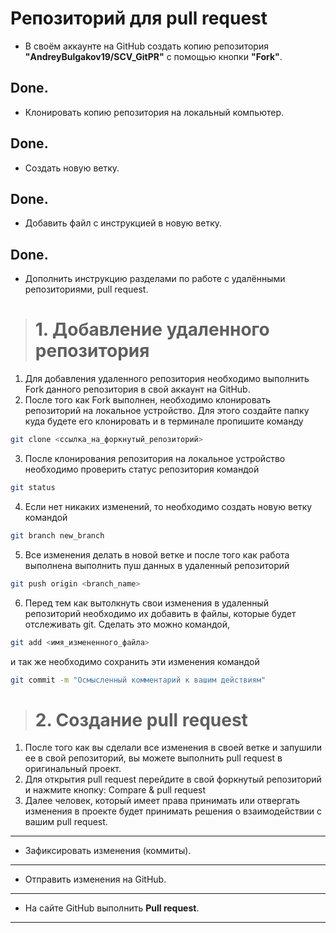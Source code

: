# Репозиторий для **pull request**
* В своём аккаунте на GitHub создать копию репозитория **"AndreyBulgakov19/SCV_GitPR"** с помощью кнопки **"Fork"**.

Done.
---
* Клонировать копию репозитория на локальный компьютер.

Done.
---
* Создать новую ветку.

Done.
---
* Добавить файл с инструкцией в новую ветку.

Done.
---
* Дополнить инструкцию разделами по работе с удалёнными репозиториями, pull request.

> # 1. Добавление удаленного репозитория
 1. Для добавления удаленного репозитория необходимо выполнить Fork данного репозитория в свой аккаунт на GitHub.
 2. После того как Fork выполнен, необходимо клонировать репозиторий на локальное устройство. Для этого создайте папку куда будете его клонировать и в терминале пропишите команду
 ```sh
 git clone <ссылка_на_форкнутый_репозиторий>
 ```
 3. После клонирования репозитория на локальное устройство необходимо проверить статус репозитория командой
 ```sh
 git status
 ``` 
 4. Если нет никаких изменений, то необходимо создать новую ветку командой 
 ```sh
 git branch new_branch
 ```
 5. Все изменения делать в новой ветке и после того как работа выполнена выполнить пуш данных в удаленный репозиторий
 ```sh
 git push origin <branch_name>
 ```
 6. Перед тем как вытолкнуть свои изменения в удаленный репозиторий необходимо их добавить в файлы, которые будет отслеживать git. Сделать это можно командой,
 ```sh
 git add <имя_измененного_файла>
 ```
 и так же необходимо сохранить эти изменения командой
 ```sh
 git commit -m "Осмысленный комментарий к вашим действиям"
 ```
> # 2. Создание pull request
 1. После того как вы сделали все изменения в своей ветке и запушили ее в свой репозиторий, вы можете выполнить pull request в оригинальный проект.
 2. Для открытия pull request перейдите в свой форкнутый репозиторий и нажмите кнопку: Compare & pull request
 3. Далее человек, который имеет права принимать или отвергать изменения в проекте будет принимать решения о взаимодействии с вашим pull request.
---
* Зафиксировать изменения (коммиты).
---
* Отправить изменения на GitHub.
---
* На сайте GitHub выполнить **Pull request**.
---
